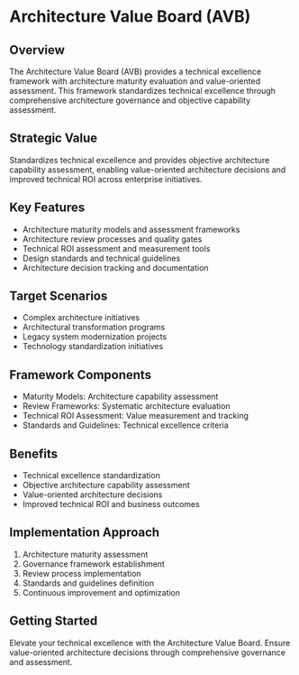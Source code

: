 # Architecture Value Board (AVB)

## Overview
The Architecture Value Board (AVB) provides a technical excellence framework with architecture maturity evaluation and value-oriented assessment. This framework standardizes technical excellence through comprehensive architecture governance and objective capability assessment.

## Strategic Value
Standardizes technical excellence and provides objective architecture capability assessment, enabling value-oriented architecture decisions and improved technical ROI across enterprise initiatives.

## Key Features
- Architecture maturity models and assessment frameworks
- Architecture review processes and quality gates
- Technical ROI assessment and measurement tools
- Design standards and technical guidelines
- Architecture decision tracking and documentation

## Target Scenarios
- Complex architecture initiatives
- Architectural transformation programs
- Legacy system modernization projects
- Technology standardization initiatives

## Framework Components
- Maturity Models: Architecture capability assessment
- Review Frameworks: Systematic architecture evaluation
- Technical ROI Assessment: Value measurement and tracking
- Standards and Guidelines: Technical excellence criteria

## Benefits
- Technical excellence standardization
- Objective architecture capability assessment
- Value-oriented architecture decisions
- Improved technical ROI and business outcomes

## Implementation Approach
1. Architecture maturity assessment
2. Governance framework establishment
3. Review process implementation
4. Standards and guidelines definition
5. Continuous improvement and optimization

## Getting Started
Elevate your technical excellence with the Architecture Value Board. Ensure value-oriented architecture decisions through comprehensive governance and assessment.
